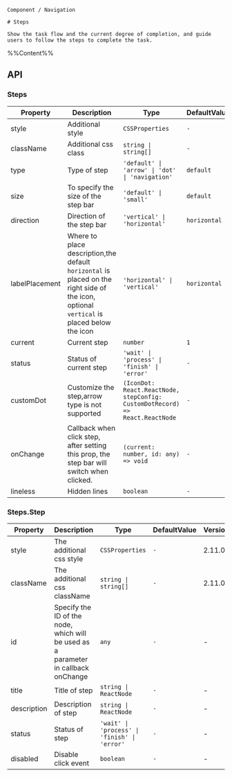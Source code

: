 `````
Component / Navigation

# Steps

Show the task flow and the current degree of completion, and guide users to follow the steps to complete the task.
`````

%%Content%%

## API

### Steps

|Property|Description|Type|DefaultValue|
|---|---|---|---|
|style|Additional style|`CSSProperties`|`-`|
|className|Additional css class|`string \| string[]`|`-`|
|type|Type of step|`'default' \| 'arrow' \| 'dot' \| 'navigation'`|`default`|
|size|To specify the size of the step bar|`'default' \| 'small'`|`default`|
|direction|Direction of the step bar|`'vertical' \| 'horizontal'`|`horizontal`|
|labelPlacement|Where to place description,the default `horizontal` is placed on the right side of the icon, optional `vertical` is placed below the icon|`'horizontal' \| 'vertical'`|`horizontal`|
|current|Current step|`number`|`1`|
|status|Status of current step|`'wait' \| 'process' \| 'finish' \| 'error'`|`-`|
|customDot|Customize the step,arrow type is not supported|`(IconDot: React.ReactNode, stepConfig: CustomDotRecord) => React.ReactNode`|`-`|
|onChange|Callback when click step, after setting this prop, the step bar will switch when clicked.|`(current: number, id: any) => void`|`-`|
|lineless|Hidden lines|`boolean`|`-`|

### Steps.Step

|Property|Description|Type|DefaultValue|Version|
|---|---|---|---|---|
|style|The additional css style|`CSSProperties`|`-`|2.11.0|
|className|The additional css className|`string \| string[]`|`-`|2.11.0|
|id|Specify the ID of the node, which will be used as a parameter in callback onChange|`any`|`-`|-|
|title|Title of step|`string \| ReactNode`|`-`|-|
|description|Description of step|`string \| ReactNode`|`-`|-|
|status|Status of step|`'wait' \| 'process' \| 'finish' \| 'error'`|`-`|-|
|disabled|Disable click event|`boolean`|`-`|-|
